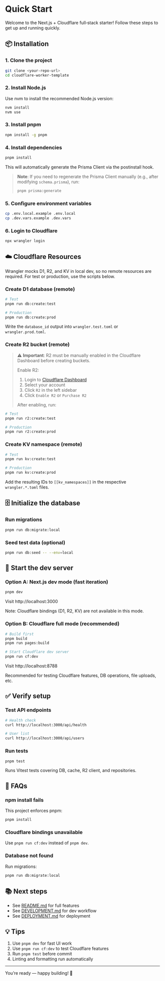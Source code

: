# Quick Start

Welcome to the Next.js + Cloudflare full‑stack starter! Follow these steps to get up and running quickly.

## 📦 Installation

### 1. Clone the project

```bash
git clone <your-repo-url>
cd cloudflare-worker-template
```

### 2. Install Node.js

Use nvm to install the recommended Node.js version:

```bash
nvm install
nvm use
```

### 3. Install pnpm

```bash
npm install -g pnpm
```

### 4. Install dependencies

```bash
pnpm install
```

This will automatically generate the Prisma Client via the postinstall hook.

> **Note**: If you need to regenerate the Prisma Client manually (e.g., after modifying `schema.prisma`), run:
>
> ```bash
> pnpm prisma:generate
> ```

### 5. Configure environment variables

```bash
cp .env.local.example .env.local
cp .dev.vars.example .dev.vars
```

### 6. Login to Cloudflare

```bash
npx wrangler login
```

## ☁️ Cloudflare Resources

Wrangler mocks D1, R2, and KV in local dev, so no remote resources are required. For test or production, use the scripts below.

### Create D1 database (remote)

```bash
# Test
pnpm run db:create:test

# Production
pnpm run db:create:prod
```

Write the `database_id` output into `wrangler.test.toml` or `wrangler.prod.toml`.

### Create R2 bucket (remote)

> ⚠️ **Important**: R2 must be manually enabled in the Cloudflare Dashboard before creating buckets.
>
> Enable R2:
>
> 1. Login to [Cloudflare Dashboard](https://dash.cloudflare.com/)
> 2. Select your account
> 3. Click `R2` in the left sidebar
> 4. Click `Enable R2` or `Purchase R2`
>
> After enabling, run:

```bash
# Test
pnpm run r2:create:test

# Production
pnpm run r2:create:prod
```

### Create KV namespace (remote)

```bash
# Test
pnpm run kv:create:test

# Production
pnpm run kv:create:prod
```

Add the resulting IDs to `[[kv_namespaces]]` in the respective `wrangler.*.toml` files.

## 🗄️ Initialize the database

### Run migrations

```bash
pnpm run db:migrate:local
```

### Seed test data (optional)

```bash
pnpm run db:seed -- --env=local
```

## 🚀 Start the dev server

### Option A: Next.js dev mode (fast iteration)

```bash
pnpm dev
```

Visit http://localhost:3000

Note: Cloudflare bindings (D1, R2, KV) are not available in this mode.

### Option B: Cloudflare full mode (recommended)

```bash
# Build first
pnpm build
pnpm run pages:build

# Start Cloudflare dev server
pnpm run cf:dev
```

Visit http://localhost:8788

Recommended for testing Cloudflare features, DB operations, file uploads, etc.

## ✅ Verify setup

### Test API endpoints

```bash
# Health check
curl http://localhost:3000/api/health

# User list
curl http://localhost:3000/api/users
```

### Run tests

```bash
pnpm test
```

Runs Vitest tests covering DB, cache, R2 client, and repositories.

## 🔧 FAQs

### npm install fails

This project enforces pnpm:

```bash
pnpm install
```

### Cloudflare bindings unavailable

Use `pnpm run cf:dev` instead of `pnpm dev`.

### Database not found

Run migrations:

```bash
pnpm run db:migrate:local
```

## 📚 Next steps

- See [README.md](./README.md) for full features
- See [DEVELOPMENT.md](./DEVELOPMENT.md) for dev workflow
- See [DEPLOYMENT.md](./DEPLOYMENT.md) for deployment

## 💡 Tips

1. Use `pnpm dev` for fast UI work
2. Use `pnpm run cf:dev` to test Cloudflare features
3. Run `pnpm test` before commit
4. Linting and formatting run automatically

---

You’re ready — happy building! 🚀
